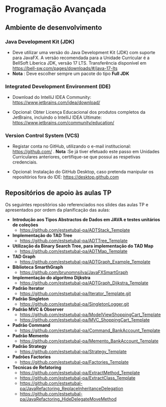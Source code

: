 # Programação Avançada
## Ambiente de desenvolvimento
### Java Development Kit (JDK)
- Deve utilizar uma versão do Java Development Kit (JDK) com suporte para JavaFX. A versão recomendada para a Unidade Curricular é a BellSoft Liberica JDK, versão 17 LTS. Transferência disponível em 
<https://bell-sw.com/pages/downloads/#/java-17-lts>
- **Nota** : Deve escolher sempre um pacote do tipo **Full JDK**

### Integrated Development Environment (IDE)
- Download do IntelliJ IDEA Community: <https://www.jetbrains.com/idea/download/>

- Opcional: Obter Licença Educacional dos produtos completos da JetBrains, incluindo o IntelliJ IDEA Ultimate: https://www.jetbrains.com/community/education/


### Version Control System (VCS)
- Registar conta no GitHub, utilizando o e-mail institucional: <https://github.com/> . **Nota** :Se já tiver efetuado este passo em Unidades Curriculares anteriores, certifique-se que possui as respetivas credenciais.

- Opcional: Instalação do GitHub Desktop, caso pretenda manipular os repositórios fora do IDE: https://desktop.github.com


## Repositórios de apoio às aulas TP

Os seguintes repositórios são referenciados nos slides das aulas TP e apresentados por ordem da planificação das aulas:

- **Introdução aos Tipos Abstractos de Dados em JAVA e testes unitários de coleções**
  - <https://github.com/estsetubal-pa/ADTStack_Template> 
- **Implementação do TAD Tree**
    - <https://github.com/estsetubal-pa/ADTTree_Template>  
- **Utilização da Binary Search Tree, para implementação do TAD Map**
  - <https://github.com/estsetubal-pa/ADTMap_Template> 
- **TAD Graph**
  - <https://github.com/estsetubal-pa/ADTGraph_Example_Template> 
- **Biblioteca SmarthGraph**
    - <https://github.com/brunomnsilva/JavaFXSmartGraph>
- **Implementação do algoritmo Dijkstra**
  - <https://github.com/estsetubal-pa/ADTGraph_Dijkstra_Template>
- **Padrão Iterator**
  - <https://github.com/estsetubal-pa/Iterator_Template.git>
- **Padrão Singleton**
  - <https://github.com/estsetubal-pa/SingletonLogger.git>
- **Padrão MVC & Observer**
    - <https://github.com/estsetubal-pa/ModelViewShoppingCart_Template>
    - <https://github.com/estsetubal-pa/MVC_ShoppingCart_Template>
- **Padrão Command**
    - <https://github.com/estsetubal-pa/Command_BankAccount_Template>  
- **Padrão Memento**
    - <https://github.com/estsetubal-pa/Memento_BankAccount_Template>   
- **Padrão Strategy**
    - <https://github.com/estsetubal-pa/Strategy_Template>
- **Padrões Factories**
    - <https://github.com/estsetubal-pa/Factories_Template>   
- **Tecnicas de Refatoring**
  - <https://github.com/estsetubal-pa/ExtractMethod_Template>
  - <https://github.com/estsetubal-pa/ExtractClass_Template>
  - <https://github.com/estsetubal-pa/JavaRefactoring_ReplaceInheritanceDelegation>
  - <https://github.com/estsetubal-pa/JavaRefactoring_HideDelegateMoveMethod>
